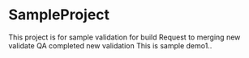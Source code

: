 # SampleProject
This project is for sample 
validation for build
Request to merging
new validate
QA completed
new validation
This is sample demo1..
